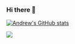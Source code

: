 ### Hi there 👋
[![Andrew's GitHub stats](https://github-readme-stats.vercel.app/api?username=hi5a)](https://github.com/anuraghazra/github-readme-stats)

![](https://komarev.com/ghpvc/?username=hi5ae&label=PROFILE+VIEWS&style=for-the-badge&color=brightgreen)

<!--
**hi5a/hi5a** is a ✨ _special_ ✨ repository because its `README.md` (this file) appears on your GitHub profile.

Here are some ideas to get you started:

- 🔭 I’m currently working on ...
- 🌱 I’m currently learning ...
- 👯 I’m looking to collaborate on ...
- 🤔 I’m looking for help with ...
- 💬 Ask me about ...
- 📫 How to reach me: ...
- 😄 Pronouns: ...
- ⚡ Fun fact: ...
-->
